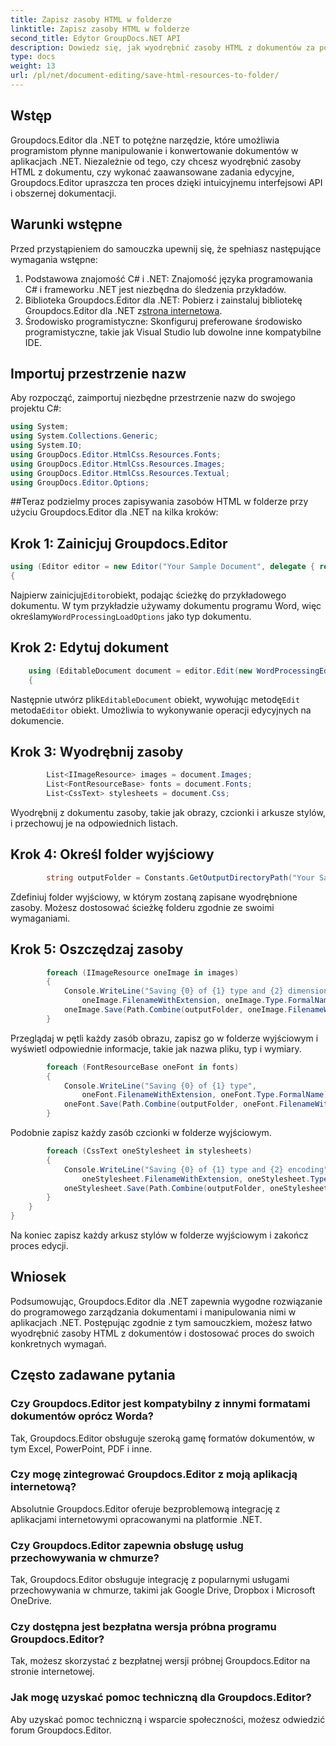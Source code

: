 ```yaml
---
title: Zapisz zasoby HTML w folderze
linktitle: Zapisz zasoby HTML w folderze
second_title: Edytor GroupDocs.NET API
description: Dowiedz się, jak wyodrębnić zasoby HTML z dokumentów za pomocą Groupdocs.Editor dla .NET. Ten kompleksowy samouczek zawiera szczegółowe wskazówki dla programistów.
type: docs
weight: 13
url: /pl/net/document-editing/save-html-resources-to-folder/
---
```

## Wstęp
Groupdocs.Editor dla .NET to potężne narzędzie, które umożliwia programistom płynne manipulowanie i konwertowanie dokumentów w aplikacjach .NET. Niezależnie od tego, czy chcesz wyodrębnić zasoby HTML z dokumentu, czy wykonać zaawansowane zadania edycyjne, Groupdocs.Editor upraszcza ten proces dzięki intuicyjnemu interfejsowi API i obszernej dokumentacji.
## Warunki wstępne
Przed przystąpieniem do samouczka upewnij się, że spełniasz następujące wymagania wstępne:
1. Podstawowa znajomość C# i .NET: Znajomość języka programowania C# i frameworku .NET jest niezbędna do śledzenia przykładów.
2.  Biblioteka Groupdocs.Editor dla .NET: Pobierz i zainstaluj bibliotekę Groupdocs.Editor dla .NET z[strona internetowa](https://releases.groupdocs.com/editor/net/).
3. Środowisko programistyczne: Skonfiguruj preferowane środowisko programistyczne, takie jak Visual Studio lub dowolne inne kompatybilne IDE.

## Importuj przestrzenie nazw
Aby rozpocząć, zaimportuj niezbędne przestrzenie nazw do swojego projektu C#:
```csharp
using System;
using System.Collections.Generic;
using System.IO;
using GroupDocs.Editor.HtmlCss.Resources.Fonts;
using GroupDocs.Editor.HtmlCss.Resources.Images;
using GroupDocs.Editor.HtmlCss.Resources.Textual;
using GroupDocs.Editor.Options;
```
##Teraz podzielmy proces zapisywania zasobów HTML w folderze przy użyciu Groupdocs.Editor dla .NET na kilka kroków:
## Krok 1: Zainicjuj Groupdocs.Editor
```csharp
using (Editor editor = new Editor("Your Sample Document", delegate { return new WordProcessingLoadOptions(); }))
{
```
 Najpierw zainicjuj`Editor`obiekt, podając ścieżkę do przykładowego dokumentu. W tym przykładzie używamy dokumentu programu Word, więc określamy`WordProcessingLoadOptions` jako typ dokumentu.
## Krok 2: Edytuj dokument
```csharp
	using (EditableDocument document = editor.Edit(new WordProcessingEditOptions()))
	{
```
 Następnie utwórz plik`EditableDocument` obiekt, wywołując metodę`Edit` metoda`Editor` obiekt. Umożliwia to wykonywanie operacji edycyjnych na dokumencie.
## Krok 3: Wyodrębnij zasoby
```csharp
		List<IImageResource> images = document.Images;
		List<FontResourceBase> fonts = document.Fonts;
		List<CssText> stylesheets = document.Css;
```
Wyodrębnij z dokumentu zasoby, takie jak obrazy, czcionki i arkusze stylów, i przechowuj je na odpowiednich listach.
## Krok 4: Określ folder wyjściowy
```csharp
		string outputFolder = Constants.GetOutputDirectoryPath("Your Sample Document");
```
Zdefiniuj folder wyjściowy, w którym zostaną zapisane wyodrębnione zasoby. Możesz dostosować ścieżkę folderu zgodnie ze swoimi wymaganiami.
## Krok 5: Oszczędzaj zasoby
```csharp
		foreach (IImageResource oneImage in images)
		{
			Console.WriteLine("Saving {0} of {1} type and {2} dimensions",
				oneImage.FilenameWithExtension, oneImage.Type.FormalName, oneImage.LinearDimensions);
			oneImage.Save(Path.Combine(outputFolder, oneImage.FilenameWithExtension));
		}
```
Przeglądaj w pętli każdy zasób obrazu, zapisz go w folderze wyjściowym i wyświetl odpowiednie informacje, takie jak nazwa pliku, typ i wymiary.
```csharp
		foreach (FontResourceBase oneFont in fonts)
		{
			Console.WriteLine("Saving {0} of {1} type",
				oneFont.FilenameWithExtension, oneFont.Type.FormalName);
			oneFont.Save(Path.Combine(outputFolder, oneFont.FilenameWithExtension));
		}
```
Podobnie zapisz każdy zasób czcionki w folderze wyjściowym.
```csharp
		foreach (CssText oneStylesheet in stylesheets)
		{
			Console.WriteLine("Saving {0} of {1} type and {2} encoding",
				oneStylesheet.FilenameWithExtension, oneStylesheet.Type.FormalName, oneStylesheet.Encoding);
			oneStylesheet.Save(Path.Combine(outputFolder, oneStylesheet.FilenameWithExtension));
		}
	}
}
```
Na koniec zapisz każdy arkusz stylów w folderze wyjściowym i zakończ proces edycji.

## Wniosek
Podsumowując, Groupdocs.Editor dla .NET zapewnia wygodne rozwiązanie do programowego zarządzania dokumentami i manipulowania nimi w aplikacjach .NET. Postępując zgodnie z tym samouczkiem, możesz łatwo wyodrębnić zasoby HTML z dokumentów i dostosować proces do swoich konkretnych wymagań.
## Często zadawane pytania
### Czy Groupdocs.Editor jest kompatybilny z innymi formatami dokumentów oprócz Worda?
Tak, Groupdocs.Editor obsługuje szeroką gamę formatów dokumentów, w tym Excel, PowerPoint, PDF i inne.
### Czy mogę zintegrować Groupdocs.Editor z moją aplikacją internetową?
Absolutnie Groupdocs.Editor oferuje bezproblemową integrację z aplikacjami internetowymi opracowanymi na platformie .NET.
### Czy Groupdocs.Editor zapewnia obsługę usług przechowywania w chmurze?
Tak, Groupdocs.Editor obsługuje integrację z popularnymi usługami przechowywania w chmurze, takimi jak Google Drive, Dropbox i Microsoft OneDrive.
### Czy dostępna jest bezpłatna wersja próbna programu Groupdocs.Editor?
Tak, możesz skorzystać z bezpłatnej wersji próbnej Groupdocs.Editor na stronie internetowej.
### Jak mogę uzyskać pomoc techniczną dla Groupdocs.Editor?
Aby uzyskać pomoc techniczną i wsparcie społeczności, możesz odwiedzić forum Groupdocs.Editor.